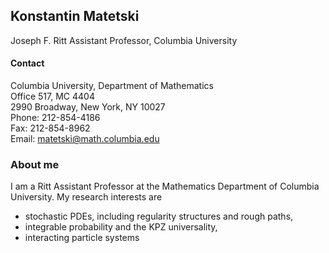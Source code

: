 ## Konstantin Matetski

Joseph F. Ritt Assistant Professor, Columbia University

#### Contact

Columbia University, Department of Mathematics <br/>
Office 517, MC 4404 <br/>
2990 Broadway, New York, NY 10027 <br/>
Phone: 212-854-4186 <br/>
Fax: 212-854-8962 <br/>
Email: matetski@math.columbia.edu <br/>

### About me

I am a Ritt Assistant Professor at the Mathematics Department of Columbia University. My research interests are

- stochastic PDEs, including regularity structures and rough paths,
- integrable probability and the KPZ universality,
- interacting particle systems

